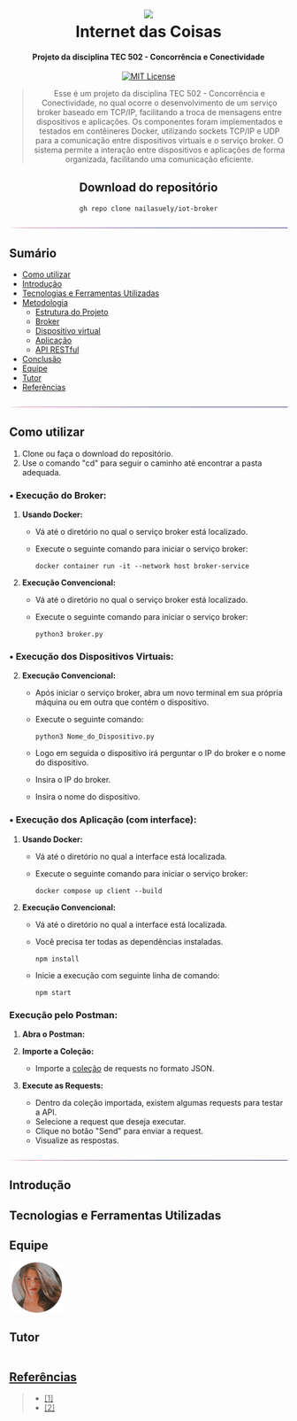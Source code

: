 
<h1 align="center">
  <br>
    <img width="400px" src="https://github.com/nailasuely/iot-broker/assets/98486996/5eae8d55-cf1b-47ed-985e-41fc27c450d9"> 
  <br>
  Internet das Coisas
  <br>
</h1>


<h4 align="center">Projeto da disciplina TEC 502 - Concorrência e Conectividade </h4>

<p align="center">
<div align="center">

[![MIT License](https://img.shields.io/badge/license-MIT-blue.svg)](https://github.com/nailasuely/iot-broker/blob/main/LICENSE)




> Esse é um projeto da disciplina TEC 502 - Concorrência e Conectividade, no qual ocorre o desenvolvimento de um serviço broker baseado em TCP/IP, facilitando a troca de mensagens entre dispositivos e aplicações. Os componentes foram implementados e testados em contêineres Docker, utilizando sockets TCP/IP e UDP para a comunicação entre dispositivos virtuais e o serviço broker. O sistema permite a interação entre dispositivos e aplicações de forma organizada, facilitando uma comunicação eficiente.


## Download do repositório

```
gh repo clone nailasuely/iot-broker
```

</div>

![-----------------------------------------------------](https://github.com/nailasuely/breakout-problem3/blob/main/assets/img/prancheta.png)

## Sumário
- [Como utilizar](#Como-utilizar)
- [Introdução](#Introdução)
- [Tecnologias e Ferramentas Utilizadas](#Tecnologias-e-Ferramentas-Utilizadas)
- [Metodologia](#Metodologia)
  - [Estrutura do Projeto](#Estrutura-do-Projeto)
  - [Broker](#Broker)
  - [Dispositivo virtual](#Dispositivo-Virtual)
  - [Aplicação](#Aplicação)
  - [API RESTful](#Api-restful)
- [Conclusão](#Conclusão)
- [Equipe](#equipe)
- [Tutor](#tutor)
- [Referências](#referências)

![-----------------------------------------------------](https://github.com/nailasuely/breakout-problem3/blob/main/assets/img/prancheta.png)

## Como utilizar

1. Clone ou faça o download do repositório.
2. Use o comando "cd" para seguir o caminho até encontrar a pasta adequada.

###  • Execução do Broker:

1. **Usando Docker:**
    - Vá até o diretório no qual o serviço broker está localizado.
    - Execute o seguinte comando para iniciar o serviço broker:
      
        ```
        docker container run -it --network host broker-service
        ```
  
2. **Execução Convencional:**
    - Vá até o diretório no qual o serviço broker está localizado.
    - Execute o seguinte comando para iniciar o serviço broker:
      
        ```
       python3 broker.py
        ```

### • Execução dos Dispositivos Virtuais:
  2. **Execução Convencional:**
     - Após iniciar o serviço broker, abra um novo terminal em sua própria máquina ou em outra que contém o dispositivo. 
     - Execute o seguinte comando:
       
          ```
         python3 Nome_do_Dispositivo.py 
          ```
        
     - Logo em seguida o dispositivo irá perguntar o IP do broker e o nome do dispositivo.
     - Insira o IP do broker.
     - Insira o nome do dispositivo. 

### • Execução dos Aplicação (com interface):
1. **Usando Docker:**
    - Vá até o diretório no qual a interface está localizada.
    - Execute o seguinte comando para iniciar o serviço broker:
      
        ```
        docker compose up client --build
        ```
        
2. **Execução Convencional:**
    - Vá até o diretório no qual a interface está localizada.
    - Você precisa ter todas as dependências instaladas.
      
        ```
        npm install
        ```
        
   - Inicie a execução com seguinte linha de comando:
     
        ```
        npm start
        ```
        
### Execução pelo Postman:
1. **Abra o Postman:**

2. **Importe a Coleção:**
   - Importe a [coleção](https://github.com/nailasuely/iot-broker/blob/main/Arquivo%20de%20Testes.postman_collection.json) de requests no formato JSON.
     
3. **Execute as Requests:**
   - Dentro da coleção importada, existem algumas requests para testar a API.
   - Selecione a request que deseja executar.
   - Clique no botão "Send" para enviar a request.
   - Visualize as respostas. 

![-----------------------------------------------------](https://github.com/nailasuely/breakout-problem3/blob/main/assets/img/prancheta.png)

## Introdução 

## Tecnologias e Ferramentas Utilizadas


## Equipe

[//]: contributor-faces

<a href="https://github.com/nailasuely"><img src="https://github.com/nailasuely/breakout-problem3/blob/main/assets/img/naila.png" title="naila" width="100"></a>

[//]: contributor-faces


## Tutor

<div style="display:flex;">
    <a href="https://github.com/x-anf" style="display: inline-block; border: none;">

   
</div>


## Referências 
> - [1] 
> - [2] 
